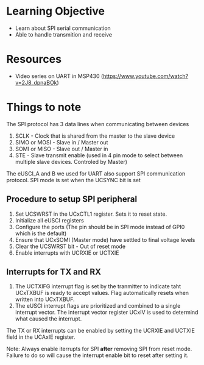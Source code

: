 # Learning Objective

- Learn about SPI serial communication
- Able to handle transmition and receive

# Resources

- Video series on UART in MSP430 (https://www.youtube.com/watch?v=2J8_dpnaBOk)

# Things to note

The SPI protocol has 3 data lines when communicating between devices

1. SCLK - Clock that is shared from the master to the slave device
2. SIMO or MOSI - Slave in / Master out
3. SOMI or MISO - Slave out / Master in
4. STE - Slave transmit enable (used in 4 pin mode to select between multiple slave devices. Controled by Master)

The eUSCI_A and B we used for UART also support SPI communication protocol. SPI mode is set when the UCSYNC bit is set

## Procedure to setup SPI peripheral

1. Set UCSWRST in the UCxCTL1 register. Sets it to reset state.
2. Initialize all eUSCI registers
3. Configure the ports (The pin should be in SPI mode instead of GPI0 which is the default)
4. Ensure that UCxSOMI (Master mode) have settled to final voltage levels
5. Clear the UCSWRST bit - Out of reset mode
6. Enable interrupts with UCRXIE or UCTXIE

## Interrupts for TX and RX

1. The UCTXIFG interrupt flag is set by the tranmitter to indicate taht UCxTXBUF is ready to accept values. Flag automatically resets when written into UCxTXBUF.
2. The eUSCI interrupt flags are prioritized and combined to a single interrupt vector. The interrupt vector register UCxIV is used to determind what caused the interrupt.

The TX or RX interrupts can be enabled by setting the UCRXIE and UCTXIE field in the UCAxIE register.

Note: Always enable iterrupts for SPI **after** removing SPI from reset mode. Failure to do so will cause the interrupt enable bit to reset after setting it.
